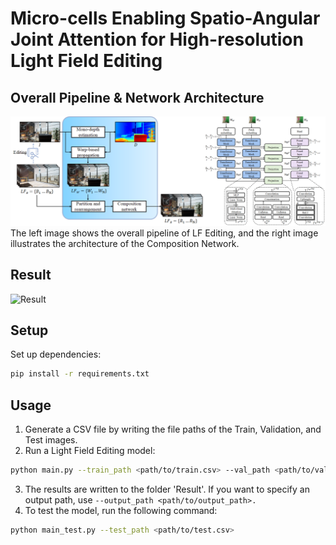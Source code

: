 # Micro-cells Enabling Spatio-Angular Joint Attention for High-resolution Light Field Editing


## Overall Pipeline & Network Architecture  
![Overview](DEMO/Overview.png)
The left image shows the overall pipeline of LF Editing, and the right image illustrates the architecture of the Composition Network.

## Result
![Result](DEMO/DEMO.gif)

## Setup
Set up dependencies:
```bash
pip install -r requirements.txt
```

## Usage
1. Generate a CSV file by writing the file paths of the Train, Validation, and Test images.
2. Run a Light Field Editing model:  
```bash  
python main.py --train_path <path/to/train.csv> --val_path <path/to/val.csv>  
```
3. The results are written to the folder 'Result'. If you want to specify an output path, use `--output_path <path/to/output_path>.`
4. To test the model, run the following command:
```bash
python main_test.py --test_path <path/to/test.csv>
```